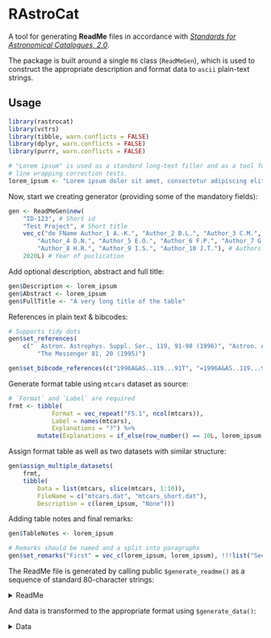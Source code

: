 
# RAstroCat

A tool for generating **ReadMe** files in accordance with [*Standards
for Astronomical
Catalogues, 2.0*](http://vizier.u-strasbg.fr/vizier/doc/catstd-3.1.htx).

The package is built around a single `R6` class (`ReadMeGen`), which is
used to construct the appropriate description and format data to `ascii`
plain-text strings.

## Usage

``` r
library(rastrocat)
library(vctrs)
library(tibble, warn.conflicts = FALSE)
library(dplyr, warn.conflicts = FALSE)
library(purrr, warn.conflicts = FALSE)

# "Lorem ipsum" is used as a standard long-text filler and as a tool for 
# line wrapping correction tests.
lorem_ipsum <- "Lorem ipsum dolor sit amet, consectetur adipiscing elit, sed do eiusmod tempor incididunt ut labore et dolore magna aliqua. Ut enim ad minim veniam, quis nostrud exercitation ullamco laboris nisi ut aliquip ex ea commodo consequat. Duis aute irure dolor in reprehenderit in voluptate velit esse cillum dolore eu fugiat nulla pariatur. Excepteur sint occaecat cupidatat non proident, sunt in culpa qui officia deserunt mollit anim id est laborum."
```

Now, start we creating generator (providing some of the mandatory
fields):

``` r
gen <- ReadMeGen$new(
    "ID-123", # Short id
    "Test Project", # Short title
    vec_c("de FName Author_1 A.-K.", "Author_2 B.L.", "Author_3 C.M.",
        "Author_4 D.N.", "Author_5 E.O.", "Author_6 F.P.", "Author_7 G.Q.", 
        "Author_8 H.R.", "Author_9 I.S.", "Author_10 J.T."), # Authors list
    2020L) # Year of puclication
```

Add optional description, abstract and full title:

``` r
gen$Description <- lorem_ipsum
gen$Abstract <- lorem_ipsum
gen$FullTitle <- "A very long title of the table"
```

References in plain text & bibcodes:

``` r
# Supports tidy dots
gen$set_references(
    c("  Astron. Astrophys. Suppl. Ser., 119, 91-98 (1996)", "Astron. Astrophys. Suppl. Ser., 119, 91-98 (1996)"),
        "The Messenger 81, 20 (1995)")

gen$set_bibcode_references(c("1996A&AS..119...91T", "=1996A&AS..119...91T"), "=1995Msngr..81...20D")
```

Generate format table using `mtcars` dataset as source:

``` r
# `Format` and `Label` are required
frmt <- tibble(
            Format = vec_repeat("F5.1", ncol(mtcars)), 
            Label = names(mtcars), 
            Explanations = "?") %>%
        mutate(Explanations = if_else(row_number() == 10L, lorem_ipsum, Explanations))
```

Assign format table as well as two datasets with similar structure:

``` r
gen$assign_multiple_datasets(
    frmt,
    tibble(
        Data = list(mtcars, slice(mtcars, 1:10)),
        FileName = c("mtcars.dat", "mtcars_short.dat"),
        Description = c(lorem_ipsum, "None")))
```

Adding table notes and final remarks:

``` r
gen$TableNotes <- lorem_ipsum

# Remarks should be named and a split into paragraphs
gen$set_remarks("First" = vec_c(lorem_ipsum, lorem_ipsum), !!!list("Second" = lorem_ipsum))
```

The ReadMe file is generated by calling public `$generate_readme()` as a
sequence of standard 80-character strings:

<details>

<summary>ReadMe</summary>

``` r
gen$generate_readme() %>% paste(collapse = "\n") %>% cat
```

    ## ID-123                                    Test Project (de FName Author_1+ 2020)
    ## ================================================================================
    ## A very long title of the table                                                  
    ##     de FName Author_1 A.-K., Author_2 B.L., Author_3 C.M., Author_4 D.N.,       
    ##     Author_5 E.O., Author_6 F.P., Author_7 G.Q., Author_8 H.R., Author_9 I.S.,  
    ##     Author_10 J.T.                                                              
    ##     <Astron. Astrophys. Suppl. Ser., 119, 91-98 (1996)>                         
    ##     <Astron. Astrophys. Suppl. Ser., 119, 91-98 (1996)>                         
    ##     <The Messenger 81, 20 (1995)>                                               
    ##     =1996A&AS..119...91T                                                        
    ##     =1996A&AS..119...91T                                                        
    ##     =1995Msngr..81...20D                                                        
    ## ================================================================================
    ##                                                                                 
    ## Abstract:                                                                       
    ##     Lorem ipsum dolor sit amet, consectetur adipiscing elit, sed do eiusmod     
    ##     tempor incididunt ut labore et dolore magna aliqua. Ut enim ad minim        
    ##     veniam, quis nostrud exercitation ullamco laboris nisi ut aliquip ex ea     
    ##     commodo consequat. Duis aute irure dolor in reprehenderit in voluptate      
    ##     velit esse cillum dolore eu fugiat nulla pariatur. Excepteur sint occaecat  
    ##     cupidatat non proident, sunt in culpa qui officia deserunt mollit anim id   
    ##     est laborum.                                                                
    ##                                                                                 
    ## Description:                                                                    
    ##     Lorem ipsum dolor sit amet, consectetur adipiscing elit, sed do eiusmod     
    ##     tempor incididunt ut labore et dolore magna aliqua. Ut enim ad minim        
    ##     veniam, quis nostrud exercitation ullamco laboris nisi ut aliquip ex ea     
    ##     commodo consequat. Duis aute irure dolor in reprehenderit in voluptate      
    ##     velit esse cillum dolore eu fugiat nulla pariatur. Excepteur sint occaecat  
    ##     cupidatat non proident, sunt in culpa qui officia deserunt mollit anim id   
    ##     est laborum.                                                                
    ##                                                                                 
    ## File Summary:                                                                   
    ## --------------------------------------------------------------------------------
    ##  FileName           Lrecl  Records  Explanations                                
    ## --------------------------------------------------------------------------------
    ## ReadMe                80         .  This file                                   
    ## mtcars.dat            77        32  Lorem ipsum dolor sit amet, consectetur     
    ##                                         adipiscing elit, sed do eiusmod tempor  
    ##                                         incididunt ut labore et dolore magna    
    ##                                         aliqua. Ut enim ad minim veniam, quis   
    ##                                         nostrud exercitation ullamco laboris    
    ##                                         nisi ut aliquip ex ea commodo consequat.
    ##                                         Duis aute irure dolor in reprehenderit  
    ##                                         in voluptate velit esse cillum dolore   
    ##                                         eu fugiat nulla pariatur. Excepteur     
    ##                                         sint occaecat cupidatat non proident,   
    ##                                         sunt in culpa qui officia deserunt      
    ##                                         mollit anim id est laborum.             
    ## mtcars_short.dat      77        10  None                                        
    ## --------------------------------------------------------------------------------
    ##                                                                                 
    ##                                                                                 
    ## Byte-by-byte Description of file: mtcars.dat mtcars_short.dat                   
    ## --------------------------------------------------------------------------------
    ##     Bytes  Format  Units  Label  Explanations                                   
    ## --------------------------------------------------------------------------------
    ##     3-  7  F5.1    ---    mpg    ?                                              
    ##    10- 14  F5.1    ---    cyl    ?                                              
    ##    17- 21  F5.1    ---    disp   ?                                              
    ##    24- 28  F5.1    ---    hp     ?                                              
    ##    31- 35  F5.1    ---    drat   ?                                              
    ##    38- 42  F5.1    ---    wt     ?                                              
    ##    45- 49  F5.1    ---    qsec   ?                                              
    ##    52- 56  F5.1    ---    vs     ?                                              
    ##    59- 63  F5.1    ---    am     ?                                              
    ##    66- 70  F5.1    ---    gear   Lorem ipsum dolor sit amet, consectetur        
    ##                                      adipiscing elit, sed do eiusmod tempor     
    ##                                      incididunt ut labore et dolore magna       
    ##                                      aliqua. Ut enim ad minim veniam, quis      
    ##                                      nostrud exercitation ullamco laboris nisi  
    ##                                      ut aliquip ex ea commodo consequat. Duis   
    ##                                      aute irure dolor in reprehenderit in       
    ##                                      voluptate velit esse cillum dolore eu      
    ##                                      fugiat nulla pariatur. Excepteur sint      
    ##                                      occaecat cupidatat non proident, sunt in   
    ##                                      culpa qui officia deserunt mollit anim id  
    ##                                      est laborum.                               
    ##    73- 77  F5.1    ---    carb   ?                                              
    ## --------------------------------------------------------------------------------
    ##                                                                                 
    ## Lorem ipsum dolor sit amet, consectetur adipiscing elit, sed do eiusmod tempor  
    ##     incididunt ut labore et dolore magna aliqua. Ut enim ad minim veniam, quis  
    ##     nostrud exercitation ullamco laboris nisi ut aliquip ex ea commodo          
    ##     consequat. Duis aute irure dolor in reprehenderit in voluptate velit esse   
    ##     cillum dolore eu fugiat nulla pariatur. Excepteur sint occaecat cupidatat   
    ##     non proident, sunt in culpa qui officia deserunt mollit anim id est laborum.
    ##                                                                                 
    ## --------------------------------------------------------------------------------
    ##                                                                                 
    ## First:                                                                          
    ##     Lorem ipsum dolor sit amet, consectetur adipiscing elit, sed do eiusmod     
    ##     tempor incididunt ut labore et dolore magna aliqua. Ut enim ad minim        
    ##     veniam, quis nostrud exercitation ullamco laboris nisi ut aliquip ex ea     
    ##     commodo consequat. Duis aute irure dolor in reprehenderit in voluptate      
    ##     velit esse cillum dolore eu fugiat nulla pariatur. Excepteur sint occaecat  
    ##     cupidatat non proident, sunt in culpa qui officia deserunt mollit anim id   
    ##     est laborum.                                                                
    ##     Lorem ipsum dolor sit amet, consectetur adipiscing elit, sed do eiusmod     
    ##     tempor incididunt ut labore et dolore magna aliqua. Ut enim ad minim        
    ##     veniam, quis nostrud exercitation ullamco laboris nisi ut aliquip ex ea     
    ##     commodo consequat. Duis aute irure dolor in reprehenderit in voluptate      
    ##     velit esse cillum dolore eu fugiat nulla pariatur. Excepteur sint occaecat  
    ##     cupidatat non proident, sunt in culpa qui officia deserunt mollit anim id   
    ##     est laborum.                                                                
    ##                                                                                 
    ## Second:                                                                         
    ##     Lorem ipsum dolor sit amet, consectetur adipiscing elit, sed do eiusmod     
    ##     tempor incididunt ut labore et dolore magna aliqua. Ut enim ad minim        
    ##     veniam, quis nostrud exercitation ullamco laboris nisi ut aliquip ex ea     
    ##     commodo consequat. Duis aute irure dolor in reprehenderit in voluptate      
    ##     velit esse cillum dolore eu fugiat nulla pariatur. Excepteur sint occaecat  
    ##     cupidatat non proident, sunt in culpa qui officia deserunt mollit anim id   
    ##     est laborum.                                                                
    ##                                                                                 
    ## ================================================================================
    ## (End)                     de FName Author_1 A.-K.                     2020-01-23

</details>

And data is transformed to the appropriate format using
`$generate_data()`:

<details>

<summary>Data</summary>

``` r
gen$generate_data() %>% 
    map(paste, collapse = "\n") %>%
    iwalk(~{cat(.y); cat("\n"); cat(.x); cat("\n")})   
```

    ## mtcars.dat
    ##    21.0    6.0  160.0  110.0    3.9    2.6   16.5    0.0    1.0    4.0    4.0
    ##    21.0    6.0  160.0  110.0    3.9    2.9   17.0    0.0    1.0    4.0    4.0
    ##    22.8    4.0  108.0   93.0    3.8    2.3   18.6    1.0    1.0    4.0    1.0
    ##    21.4    6.0  258.0  110.0    3.1    3.2   19.4    1.0    0.0    3.0    1.0
    ##    18.7    8.0  360.0  175.0    3.1    3.4   17.0    0.0    0.0    3.0    2.0
    ##    18.1    6.0  225.0  105.0    2.8    3.5   20.2    1.0    0.0    3.0    1.0
    ##    14.3    8.0  360.0  245.0    3.2    3.6   15.8    0.0    0.0    3.0    4.0
    ##    24.4    4.0  146.7   62.0    3.7    3.2   20.0    1.0    0.0    4.0    2.0
    ##    22.8    4.0  140.8   95.0    3.9    3.1   22.9    1.0    0.0    4.0    2.0
    ##    19.2    6.0  167.6  123.0    3.9    3.4   18.3    1.0    0.0    4.0    4.0
    ##    17.8    6.0  167.6  123.0    3.9    3.4   18.9    1.0    0.0    4.0    4.0
    ##    16.4    8.0  275.8  180.0    3.1    4.1   17.4    0.0    0.0    3.0    3.0
    ##    17.3    8.0  275.8  180.0    3.1    3.7   17.6    0.0    0.0    3.0    3.0
    ##    15.2    8.0  275.8  180.0    3.1    3.8   18.0    0.0    0.0    3.0    3.0
    ##    10.4    8.0  472.0  205.0    2.9    5.2   18.0    0.0    0.0    3.0    4.0
    ##    10.4    8.0  460.0  215.0    3.0    5.4   17.8    0.0    0.0    3.0    4.0
    ##    14.7    8.0  440.0  230.0    3.2    5.3   17.4    0.0    0.0    3.0    4.0
    ##    32.4    4.0   78.7   66.0    4.1    2.2   19.5    1.0    1.0    4.0    1.0
    ##    30.4    4.0   75.7   52.0    4.9    1.6   18.5    1.0    1.0    4.0    2.0
    ##    33.9    4.0   71.1   65.0    4.2    1.8   19.9    1.0    1.0    4.0    1.0
    ##    21.5    4.0  120.1   97.0    3.7    2.5   20.0    1.0    0.0    3.0    1.0
    ##    15.5    8.0  318.0  150.0    2.8    3.5   16.9    0.0    0.0    3.0    2.0
    ##    15.2    8.0  304.0  150.0    3.1    3.4   17.3    0.0    0.0    3.0    2.0
    ##    13.3    8.0  350.0  245.0    3.7    3.8   15.4    0.0    0.0    3.0    4.0
    ##    19.2    8.0  400.0  175.0    3.1    3.8   17.1    0.0    0.0    3.0    2.0
    ##    27.3    4.0   79.0   66.0    4.1    1.9   18.9    1.0    1.0    4.0    1.0
    ##    26.0    4.0  120.3   91.0    4.4    2.1   16.7    0.0    1.0    5.0    2.0
    ##    30.4    4.0   95.1  113.0    3.8    1.5   16.9    1.0    1.0    5.0    2.0
    ##    15.8    8.0  351.0  264.0    4.2    3.2   14.5    0.0    1.0    5.0    4.0
    ##    19.7    6.0  145.0  175.0    3.6    2.8   15.5    0.0    1.0    5.0    6.0
    ##    15.0    8.0  301.0  335.0    3.5    3.6   14.6    0.0    1.0    5.0    8.0
    ##    21.4    4.0  121.0  109.0    4.1    2.8   18.6    1.0    1.0    4.0    2.0
    ## mtcars_short.dat
    ##    21.0    6.0  160.0  110.0    3.9    2.6   16.5    0.0    1.0    4.0    4.0
    ##    21.0    6.0  160.0  110.0    3.9    2.9   17.0    0.0    1.0    4.0    4.0
    ##    22.8    4.0  108.0   93.0    3.8    2.3   18.6    1.0    1.0    4.0    1.0
    ##    21.4    6.0  258.0  110.0    3.1    3.2   19.4    1.0    0.0    3.0    1.0
    ##    18.7    8.0  360.0  175.0    3.1    3.4   17.0    0.0    0.0    3.0    2.0
    ##    18.1    6.0  225.0  105.0    2.8    3.5   20.2    1.0    0.0    3.0    1.0
    ##    14.3    8.0  360.0  245.0    3.2    3.6   15.8    0.0    0.0    3.0    4.0
    ##    24.4    4.0  146.7   62.0    3.7    3.2   20.0    1.0    0.0    4.0    2.0
    ##    22.8    4.0  140.8   95.0    3.9    3.1   22.9    1.0    0.0    4.0    2.0
    ##    19.2    6.0  167.6  123.0    3.9    3.4   18.3    1.0    0.0    4.0    4.0

</details>
